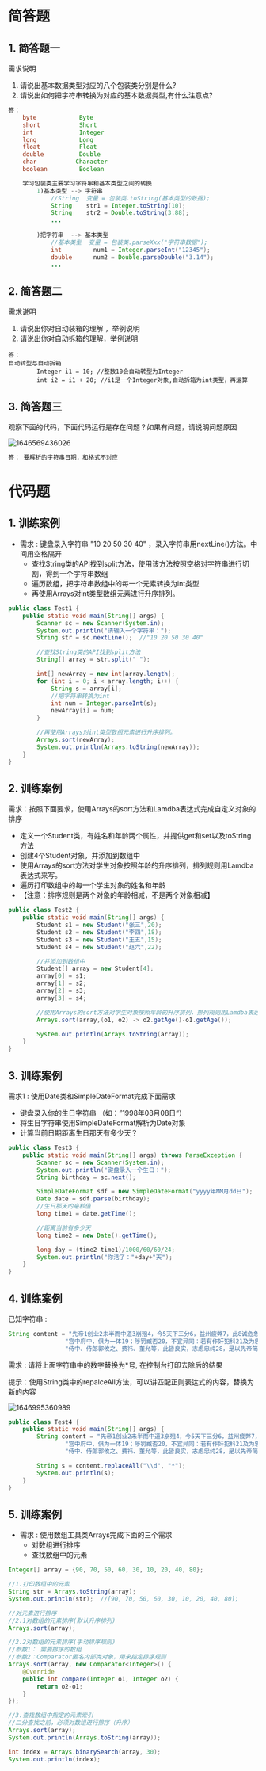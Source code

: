 # 简答题

## 1. 简答题一

需求说明 

1. 请说出基本数据类型对应的八个包装类分别是什么? 
2. 请说出如何把字符串转换为对应的基本数据类型,有什么注意点? 

```java
答：
	byte			Byte
	short			Short
	int				Integer
	long			Long
	float			Float
	double			Double
	char		   Character
	boolean			Boolean

	学习包装类主要学习字符串和基本类型之间的转换
		1)基本类型 --> 字符串
			//String  变量 = 包装类.toString(基本类型的数据);
			String    str1 = Integer.toString(10);
			String    str2 = Double.toString(3.88);
			...
		
		)把字符串  --> 基本类型
			//基本类型  变量 = 包装类.parseXxx("字符串数据");
			int  		num1 = Integer.parseInt("12345");
			double  	num2 = Double.parseDouble("3.14");
			...
```



## 2. 简答题二

需求说明 

1. 请说出你对自动装箱的理解 ，举例说明
2. 请说出你对自动拆箱的理解，举例说明

```
答：
自动转型与自动拆箱
		Integer i1 = 10; //整数10会自动转型为Integer
		int i2 = i1 + 20; //i1是一个Integer对象,自动拆箱为int类型，再运算
```



## 3. 简答题三

观察下面的代码，下面代码运行是存在问题？如果有问题，请说明问题原因

![1646569436026](assets/1646569436026.png)

```java
答： 要解析的字符串日期，和格式不对应
```





# 代码题

## 1. 训练案例

- 需求 :  键盘录入字符串 "10 20 50 30 40" ，录入字符串用nextLine()方法。中间用空格隔开
  - 查找String类的API找到split方法，使用该方法按照空格对字符串进行切割，得到一个字符串数组
  - 遍历数组，把字符串数组中的每一个元素转换为int类型
  - 再使用Arrays对int类型数组元素进行升序排列。

```java
public class Test1 {
    public static void main(String[] args) {
        Scanner sc = new Scanner(System.in);
        System.out.println("请输入一个字符串：");
        String str = sc.nextLine();  //"10 20 50 30 40"

        //查找String类的API找到split方法
        String[] array = str.split(" ");

        int[] newArray = new int[array.length];
        for (int i = 0; i < array.length; i++) {
            String s = array[i];
            //把字符串转换为int
            int num = Integer.parseInt(s);
            newArray[i] = num;
        }

        //再使用Arrays对int类型数组元素进行升序排列。
        Arrays.sort(newArray); 
        System.out.println(Arrays.toString(newArray));
    }
}
```



## 2. 训练案例

需求：按照下面要求，使用Arrays的sort方法和Lamdba表达式完成自定义对象的排序

- 定义一个Student类，有姓名和年龄两个属性，并提供get和set以及toString方法
- 创建4个Student对象，并添加到数组中
- 使用Arrays的sort方法对学生对象按照年龄的升序排列，排列规则用Lamdba表达式来写。 
- 遍历打印数组中的每一个学生对象的姓名和年龄
- 【注意：排序规则是两个对象的年龄相减，不是两个对象相减】

```java
public class Test2 {
    public static void main(String[] args) {
        Student s1 = new Student("张三",20);
        Student s2 = new Student("李四",18);
        Student s3 = new Student("王五",15);
        Student s4 = new Student("赵六",22);

        //并添加到数组中
        Student[] array = new Student[4];
        array[0] = s1;
        array[1] = s2;
        array[2] = s3;
        array[3] = s4;

        //使用Arrays的sort方法对学生对象按照年龄的升序排列，排列规则用Lamdba表达式来写。
        Arrays.sort(array,(o1, o2) -> o2.getAge()-o1.getAge());

        System.out.println(Arrays.toString(array));
    }
}
```



## 3. 训练案例

需求1 :   使用Date类和SimpleDateFormat完成下面需求

- 键盘录入你的生日字符串 （如：”1998年08月08日“）
- 将生日字符串使用SimpleDateFormat解析为Date对象
- 计算当前日期距离生日那天有多少天？

```java
public class Test3 {
    public static void main(String[] args) throws ParseException {
        Scanner sc = new Scanner(System.in);
        System.out.println("键盘录入一个生日：");
        String birthday = sc.next();

        SimpleDateFormat sdf = new SimpleDateFormat("yyyy年MM月dd日");
        Date date = sdf.parse(birthday);
        //生日那天的毫秒值
        long time1 = date.getTime();

        //距离当前有多少天
        long time2 = new Date().getTime();

        long day = (time2-time1)/1000/60/60/24;
        System.out.println("你活了："+day+"天");  
    }
}
```



## 4. 训练案例

已知字符串 :  

```java
String content = "先帝1创业2未半而中道3崩殂4，今5天下三分6，益州疲弊7，此8诚危急存亡之秋也。然9侍卫之臣不懈于内，忠志之士忘身10于外者，盖追先帝之殊遇11，欲报之于陛下也。诚宜12开张圣听13，以光14先帝遗德，恢弘15志士之气，不宜妄自菲薄16，引喻失义17，以塞忠谏之路也18。\n" +
                "宫中府中，俱为一体19；陟罚臧否20，不宜异同：若有作奸犯科21及为忠善者22，宜付有司23论其刑赏24，以昭陛下平明之理25；不宜偏私26，使内外异法也27。\n" +
                "侍中、侍郎郭攸之、费祎、董允等，此皆良实，志虑忠纯28，是以先帝简拔以遗陛下29：愚以为宫中之事，事无大小，悉以咨之30，然后施行，必能裨补阙漏31，有所广益32。";
```

需求 :  请将上面字符串中的数字替换为*号,  在控制台打印去除后的结果

提示：使用String类中的repalceAll方法，可以讲匹配正则表达式的内容，替换为新的内容

![1646995360989](assets/1646995360989.png)

```java
public class Test4 {
    public static void main(String[] args) {
        String content = "先帝1创业2未半而中道3崩殂4，今5天下三分6，益州疲弊7，此8诚危急存亡之秋也。然9侍卫之臣不懈于内，忠志之士忘身10于外者，盖追先帝之殊遇11，欲报之于陛下也。诚宜12开张圣听13，以光14先帝遗德，恢弘15志士之气，不宜妄自菲薄16，引喻失义17，以塞忠谏之路也18。\n" +
                "宫中府中，俱为一体19；陟罚臧否20，不宜异同：若有作奸犯科21及为忠善者22，宜付有司23论其刑赏24，以昭陛下平明之理25；不宜偏私26，使内外异法也27。\n" +
                "侍中、侍郎郭攸之、费祎、董允等，此皆良实，志虑忠纯28，是以先帝简拔以遗陛下29：愚以为宫中之事，事无大小，悉以咨之30，然后施行，必能裨补阙漏31，有所广益32。";

        String s = content.replaceAll("\\d", "*");
        System.out.println(s);
    }
}
```



## 5. 训练案例

* 需求 : 使用数组工具类Arrays完成下面的三个需求 
  * 对数组进行排序
  * 查找数组中的元素

```java
Integer[] array = {90, 70, 50, 60, 30, 10, 20, 40, 80};

//1.打印数组中的元素
String str = Arrays.toString(array);
System.out.println(str);  //[90, 70, 50, 60, 30, 10, 20, 40, 80];

//对元素进行排序
//2.1对数组的元素排序(默认升序排列)
Arrays.sort(array);

//2.2对数组的元素排序(手动排序规则)
//参数1： 需要排序的数组
//参数2：Comparator匿名内部类对象，用来指定排序规则
Arrays.sort(array, new Comparator<Integer>() {
    @Override
    public int compare(Integer o1, Integer o2) {
        return o2-o1;
    }
});

//3.查找数组中指定的元素索引
//二分查找之前，必须对数组进行排序（升序）
Arrays.sort(array);
System.out.println(Arrays.toString(array));

int index = Arrays.binarySearch(array, 30);
System.out.println(index);
```



